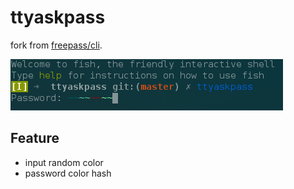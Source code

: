 ttyaskpass
==========

fork from [freepass/cli](https://github.com/myfreeweb/freepass/blob/master/cli/src/util.rs).

![ttyaskpass](ttyaskpass.png)

Feature
-------

* input random color
* password color hash
